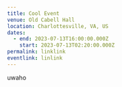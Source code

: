 ```yaml
---
title: Cool Event
venue: Old Cabell Hall
location: Charlottesville, VA, US
dates:
  - end: 2023-07-13T16:00:00.000Z
    start: 2023-07-13T02:20:00.000Z
permalink: linklink
eventlink: linlink
---
```

uwaho